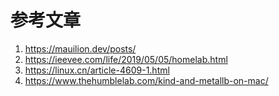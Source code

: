 # 参考文章

1. https://mauilion.dev/posts/
1. https://ieevee.com/life/2019/05/05/homelab.html
1. https://linux.cn/article-4609-1.html
1. https://www.thehumblelab.com/kind-and-metallb-on-mac/

